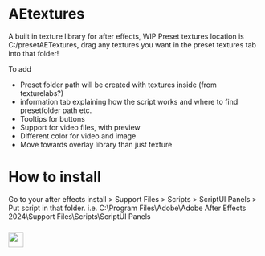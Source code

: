 # AEtextures
A built in texture library for after effects, WIP
Preset textures location is C:/presetAETextures, drag any textures you want in the preset textures tab into that folder!

To add
+ Preset folder path will be created with textures inside (from texturelabs?)
+ information tab explaining how the script works and where to find presetfolder path etc.
+ Tooltips for buttons
+ Support for video files, with preview
+ Different color for video and image
+ Move towards overlay library than just texture

# How to install
Go to your after effects install > Support Files > Scripts > ScriptUI Panels > Put script in that folder. 
i.e. C:\Program Files\Adobe\Adobe After Effects 2024\Support Files\Scripts\ScriptUI Panels
 
<h3 align="left"><img src = "https://raw.githubusercontent.com/MartinHeinz/MartinHeinz/master/wave.gif" width = 30px>
